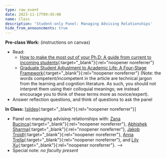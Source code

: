 ```yaml
---
type: raw_event
date: 2023-11-17T09:45:00
name: Class
description: 'Student-only Panel: Managing Advising Relationships'
hide_from_announcments: true
---
```


**Pre-class Work:** (instructions on canvas)
* Read:
  * [How to make the most out of your Ph.D: A guide from current to incoming students](https://yanivyacoby.github.io/a-guide-to-your-phd/guide.html){:target="_blank"}{:rel="noopener noreferrer"} 
  * [Graduate Student Adjustment to Academic Life: A Four-Stage Framework](https://canvas.harvard.edu/courses/106762/files?preview=16082709){:target="_blank"}{:rel="noopener noreferrer"}  (Note: the words competent/incompetent in the article are technical jargon from the learning and cognition literature. As such, you should not interpret them using their colloquial meanings; we instead encourage you to think of these terms more as novice/expert).
* Answer reflection questions, and think of questions to ask the panel


**In Class:** \[[slides](https://docs.google.com/presentation/d/1NZTPWdXZvdKvstrT0ZnjvlLDE4a-8XLXZKm_-8ttUig/edit?usp=sharing){:target="_blank"}{:rel="noopener noreferrer"}\]
* Panel on managing advising relationships with: [Zana Buçinca](https://zbucinca.owlstown.net/){:target="_blank"}{:rel="noopener noreferrer"}, [Abhishek Sharma](https://abhishekshar.com/){:target="_blank"}{:rel="noopener noreferrer"}, [Jakob Troidl](https://jakobtroidl.github.io/){:target="_blank"}{:rel="noopener noreferrer"}, [Anna Trella](https://annatrella.github.io/){:target="_blank"}{:rel="noopener noreferrer"}, and [Lily Xu](https://lily-x.github.io/){:target="_blank"}{:rel="noopener noreferrer"}. -->
* Special note: *no faculty present*
